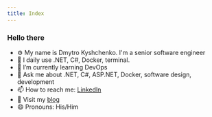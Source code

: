 ```yaml
---
title: Index
---
```


### Hello there

- ⚙️ My name is Dmytro Kyshchenko. I'm a senior software engineer
- 🤟 I daily use .NET, C#, Docker, terminal.
- 🌱 I’m currently learning DevOps
- 💬 Ask me about .NET, C#, ASP.NET, Docker, software design, development
- 📫 How to reach me: [LinkedIn](https://www.linkedin.com/in/dmytrokyshchenko/)
- 📜 Visit my [blog](https://exploding-kitten.com/)
- 😄 Pronouns: His/Him